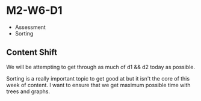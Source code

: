 # M2-W6-D1

- Assessment
- Sorting

## Content Shift

We will be attempting to get through as much of d1 && d2 today as possible.

Sorting is a really important topic to get good at but it isn't the core of
this week of content. I want to ensure that we get maximum possible time with
trees and graphs.
